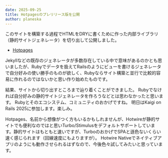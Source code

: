 ```yaml
---
date: 2025-09-25
title: Hotpagesのプレリリース版を公開
author: planeska
---
```

このサイトを構築する過程でHTMLをDRYに書くために作った内部ライブラリ（静的サイトジェネレータ）を切り出して公開しました。

- [Hotpages](https://github.com/koedasha/hotpages)

Jekyllなどの既存のジェネレータが多数存在している中で意味があるのかとも思いましたが、Rubyでデータを扱えてRailsのようにビューを書けるジェネレータで自分好みの使い勝手のものが欲しく、Rubyならサイト構築と並行で比較的容易に作れるのではないかと思い作り始めたものです。

結果、サイトから切り出すところまで辿り着くことができました。
Rubyでなければ自分好みの静的サイトジェネレータを作ろうなどとは思わなかったと思います。
Rubyとそのエコシステム、コミュニティのおかげですね。
明日はKaigi on Rails 2025に参加します。楽しみ。

Hotpages、名前から想像がつく方もいるかもしれませんが、Hotwireが静的サイトでも便利なのではと思いTurbo/Stimulusをデフォルトサポートしています。静的サイトはもともと速いですが、TurboのおかげでSPAと遜色ないくらい速く感じられます（回線速度にもよりますが）。
Hotwire Nativeでネイティブアプリのようにも動作させられるはずなので、今後色々試してみたいと思っています。
